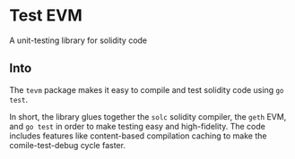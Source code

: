 # Test EVM

A unit-testing library for solidity code

## Into

The `tevm` package makes it easy to compile and test solidity code using `go test`.

In short, the library glues together the `solc` solidity compiler, the `geth` EVM, and `go test`
in order to make testing easy and high-fidelity. The code includes features like content-based
compilation caching to make the comile-test-debug cycle faster.
